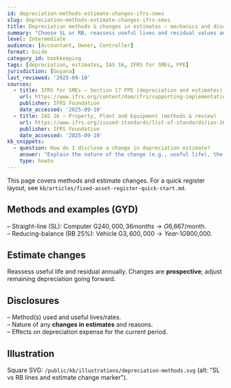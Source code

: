 ```yaml
---
id: depreciation-methods-estimate-changes-ifrs-smes
slug: depreciation-methods-estimate-changes-ifrs-smes
title: Depreciation methods & changes in estimates — mechanics and disclosures
summary: "Choose SL or RB, reassess useful lives and residual values annually, and disclose method/changes with G$ examples. Cross-link to Fixed Asset Register template."
level: Intermediate
audience: [Accountant, Owner, Controller]
format: Guide
category_id: bookkeeping
tags: [depreciation, estimates, IAS 16, IFRS for SMEs, PPE]
jurisdiction: [Guyana]
last_reviewed: '2025-09-10'
sources:
  - title: IFRS for SMEs — Section 17 PPE (depreciation and estimates)
    url: https://www.ifrs.org/content/dam/ifrs/supporting-implementation/smes/module-17.pdf
    publisher: IFRS Foundation
    date_accessed: '2025-09-10'
  - title: IAS 16 — Property, Plant and Equipment (methods & review)
    url: https://www.ifrs.org/issued-standards/list-of-standards/ias-16-property-plant-and-equipment/
    publisher: IFRS Foundation
    date_accessed: '2025-09-10'
kb_snippets:
  - question: How do I disclose a change in depreciation estimate?
    answer: "Explain the nature of the change (e.g., useful life), the reason, and the effect on current and future periods."
    type: howto
---
```


This page covers methods and estimate changes. For a quick register layout, see `kb/articles/fixed-asset-register-quick-start.md`.

## Methods and examples (GYD)
– Straight-line (SL): Computer G$240,000, 36 months → G$6,667/month.  
– Reducing-balance (RB 25%): Vehicle G$3,600,000 → Year‑1 G$900,000.

## Estimate changes
Reassess useful life and residual annually. Changes are **prospective**; adjust remaining depreciation going forward.

## Disclosures
– Method(s) used and useful lives/rates.  
– Nature of any **changes in estimates** and reasons.  
– Effects on depreciation expense for the current period.

## Illustration
Square SVG: `/public/kb/illustrations/depreciation-methods.svg` (alt: "SL vs RB lines and estimate change marker").


